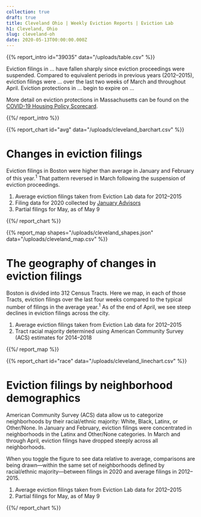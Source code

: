 ```yaml
---
collection: true
draft: true
title: Cleveland Ohio | Weekly Eviction Reports | Eviction Lab
h1: Cleveland, Ohio
slug: cleveland-oh
date: 2020-05-13T00:00:00.000Z
---
```


{{% report_intro id="39035" data="/uploads/table.csv" %}}



Eviction filings in ... have fallen sharply since eviction proceedings were suspended. Compared to equivalent periods in previous years (2012–2015), eviction filings were ... over the last two weeks of March and throughout April. Eviction protections in ... begin to expire on ...

More detail on eviction protections in Massachusetts can be found on the [COVID-19 Housing Policy Scorecard](https://evictionlab.org/covid-policy-scorecard/fl/).



{{%/ report_intro %}}



{{% report_chart id="avg" data="/uploads/cleveland_barchart.csv" %}}



# Changes in eviction filings

Eviction filings in Boston were higher than average in January and February of this year.<sup>1</sup> That pattern reversed in March following the suspension of eviction proceedings.

1. Average eviction filings taken from Eviction Lab data for 2012–2015
2. Filing data for 2020 collected by [January Advisors](https://www.januaryadvisors.com/)
3. Partial filings for May, as of May 9



{{%/ report_chart %}}



{{% report_map shapes="/uploads/cleveland_shapes.json" data="/uploads/cleveland_map.csv" %}}



# The geography of changes in eviction filings

Boston is divided into 312 Census Tracts. Here we map, in each of those Tracts, eviction filings over the last four weeks compared to the typical number of filings in the average year.<sup>1</sup> As of the end of April, we see steep declines in eviction filings across the city.

1. Average eviction filings taken from Eviction Lab data for 2012–2015
2. Tract racial majority determined using American Community Survey (ACS) estimates for 2014–2018



{{%/ report_map %}}



{{% report_chart id="race" data="/uploads/cleveland_linechart.csv" %}}



# Eviction filings by neighborhood demographics

American Community Survey (ACS) data allow us to categorize neighborhoods by their racial/ethnic majority: White, Black, Latinx, or Other/None. In January and February, eviction filings were concentrated in neighborhoods in the Latinx and Other/None categories. In March and through April, eviction filings have dropped steeply across all neighborhoods.

When you toggle the figure to see data relative to average, comparisons are being drawn—within the same set of neighborhoods defined by racial/ethnic majority—between filings in 2020 and average filings in 2012–2015.

1. Average eviction filings taken from Eviction Lab data for 2012–2015
2. Partial filings for May, as of May 9



{{%/ report_chart %}}